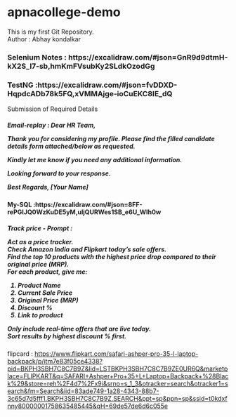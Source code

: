 # apnacollege-demo
This is my first Git Repository.
<br>
Author : Abhay kondalkar
<h3>Selenium Notes : https://excalidraw.com/#json=GnR9d9dtmH-kX2S_I7-sb,hmKmFVsubKy2SLdkOzodGg</h3> 

<h3>TestNG :https://excalidraw.com/#json=fvDDXD-HqpdcADb78k5FQ,xVMMAjge-ioCuEKC8IE_dQ</h3>
Submission of Required Details

<h5>Email-replay : Dear HR Team,

Thank you for considering my profile. Please find the filled candidate details form attached/below as requested.

Kindly let me know if you need any additional information.

Looking forward to your response.

Best Regards,
[Your Name]</h5>

<h4>My-SQL :https://excalidraw.com/#json=8FF-rePGIJQ0WzKuDE5yM,uljQURWes1SB_e6U_WIh0w</h4>

<h5> Track price - Prompt : 

Act as a price tracker.  
Check Amazon India and Flipkart today’s sale offers.  
Find the top 10 products with the highest price drop compared to their original price (MRP).  
For each product, give me:  
1. Product Name  
2. Current Sale Price  
3. Original Price (MRP)  
4. Discount %  
5. Link to product  

Only include real-time offers that are live today.  
Sort results by highest discount % first.  
</h5>

flipcard : https://www.flipkart.com/safari-ashper-pro-35-l-laptop-backpack/p/itm7e83f05ce4338?pid=BKPH3SBH7C8C7B9Z&lid=LSTBKPH3SBH7C8C7B9ZE0UR6Q&marketplace=FLIPKART&q=SAFARI+Ashper+Pro+35+L+Laptop+Backpack+%28Black%29&store=reh%2F4d7%2Fx9i&srno=s_1_3&otracker=search&otracker1=search&fm=Search&iid=83ade749-1a28-4343-88b7-3c65d7d5fff1.BKPH3SBH7C8C7B9Z.SEARCH&ppt=sp&ppn=sp&ssid=t0kdxfnny80000001758635485445&qH=69de57de6d6c055e
